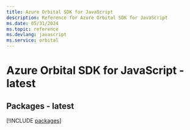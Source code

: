 ```yaml
---
title: Azure Orbital SDK for JavaScript
description: Reference for Azure Orbital SDK for JavaScript
ms.date: 05/31/2024
ms.topic: reference
ms.devlang: javascript
ms.service: orbital
---
```

# Azure Orbital SDK for JavaScript - latest
## Packages - latest
[!INCLUDE [packages](orbital-index.md)]